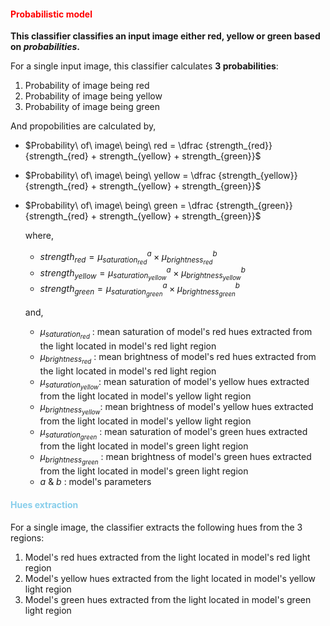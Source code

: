 #### <span style="color:red"> Probabilistic model </span>

**This classifier classifies an input image either red, yellow or green based on *probabilities*.**

For a single input image, this classifier calculates **3 probabilities**:
1. Probability of image being red
2. Probability of image being yellow
3. Probability of image being green

And propobilities are calculated by,
- $Probability\ of\ image\ being\ red    = \dfrac {strength_{red}}    {strength_{red} + strength_{yellow} + strength_{green}}$
- $Probability\ of\ image\ being\ yellow = \dfrac {strength_{yellow}} {strength_{red} + strength_{yellow} + strength_{green}}$
- $Probability\ of\ image\ being\ green  = \dfrac {strength_{green}}  {strength_{red} + strength_{yellow} + strength_{green}}$

  where,  
  - $strength_{red}    = \mu_{saturation_{red}}^a    \times \mu_{brightness_{red}}^b$
  - $strength_{yellow} = \mu_{saturation_{yellow}}^a \times \mu_{brightness_{yellow}}^b$
  - $strength_{green}  = \mu_{saturation_{green}}^a  \times \mu_{brightness_{green}}^b$
  
  and,  
    - $\mu_{saturation_{red}}$   : mean saturation of model's red    hues extracted from the light located in model's red    light region
    - $\mu_{brightness_{red}}$   : mean brightness of model's red    hues extracted from the light located in model's red    light region
    - $\mu_{saturation_{yellow}}$: mean saturation of model's yellow hues extracted from the light located in model's yellow light region
    - $\mu_{brightness_{yellow}}$: mean brightness of model's yellow hues extracted from the light located in model's yellow light region
    - $\mu_{saturation_{green}}$ : mean saturation of model's green  hues extracted from the light located in model's green  light region
    - $\mu_{brightness_{green}}$ : mean brightness of model's green  hues extracted from the light located in model's green  light region
    - $a$ & $b$     : model's parameters

#### <span style="color:skyblue"> Hues extraction </span>

For a single image, the classifier extracts the following hues from the 3 regions:
1. Model's red    hues extracted from the light located in model's red    light region
2. Model's yellow hues extracted from the light located in model's yellow light region
3. Model's green  hues extracted from the light located in model's green  light region
